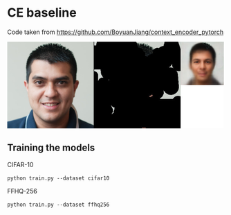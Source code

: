 # CE baseline

Code taken from https://github.com/BoyuanJiang/context_encoder_pytorch

<p float="left">
<img src="ce.jpg" height="200px"/>
</p>

## Training the models

CIFAR-10

```
python train.py --dataset cifar10
```

FFHQ-256

```
python train.py --dataset ffhq256
```
